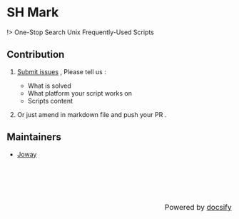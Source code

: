# SH Mark 

!> One-Stop Search Unix Frequently-Used Scripts

## Contribution

1. [Submit issues](https://github.com/joway/sh-mark/issues/new) , Please tell us :
	- What is solved
	- What platform your script works on
	- Scripts content

2. Or just amend in markdown file and push your PR .


## Maintainers

- [Joway](https://joway.io)



<div style='text-align: right;margin-top: 100px;font-size: 16px'>Powered by <a href="https://docsify.js.org" target="_blank"> docsify </a></div>
